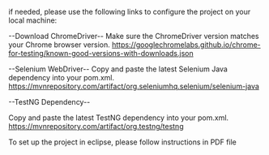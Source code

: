  if needed, please use the following links to configure the project on your local machine:

--Download ChromeDriver--
Make sure the ChromeDriver version matches your Chrome browser version.
https://googlechromelabs.github.io/chrome-for-testing/known-good-versions-with-downloads.json

--Selenium WebDriver--
Copy and paste the latest Selenium Java dependency into your pom.xml.
https://mvnrepository.com/artifact/org.seleniumhq.selenium/selenium-java

--TestNG Dependency--

Copy and paste the latest TestNG dependency into your pom.xml.
https://mvnrepository.com/artifact/org.testng/testng

To set up the project in eclipse, please follow instructions in PDF file
